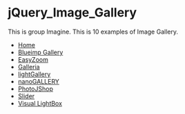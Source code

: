 # jQuery_Image_Gallery

This is group Imagine.
This is 10 examples of Image Gallery.

- [Home](https://github.com/Nonlapun003/jQuery_Image_Gallery/wiki)
- [Blueimp Gallery](https://github.com/Nonlapun003/jQuery_Image_Gallery/wiki/Blueimp-Gallery)
- [EasyZoom](https://github.com/Nonlapun003/jQuery_Image_Gallery/wiki/EasyZoom)
- [Galleria](https://github.com/Nonlapun003/jQuery_Image_Gallery/wiki/Galleria)
- [lightGallery](https://github.com/Nonlapun003/jQuery_Image_Gallery/wiki/lightGallery)
- [nanoGALLERY](https://github.com/Nonlapun003/jQuery_Image_Gallery/wiki/nanoGALLERY)
- [PhotoJShop](https://github.com/Nonlapun003/jQuery_Image_Gallery/wiki/PhotoJShop)
- [Slider](https://github.com/Nonlapun003/jQuery_Image_Gallery/wiki/Slider)
- [Visual LightBox](https://github.com/Nonlapun003/jQuery_Image_Gallery/wiki/Visual-LightBox)
